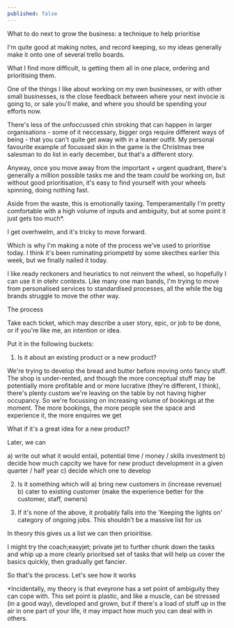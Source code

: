 ```yaml
---
published: false
---
```

What to do next to grow the business: a technique to help prioritise 

I'm quite good at making notes, and record keeping, so my ideas generally make it onto one of several trello boards.

What I find more difficult, is getting them all in one place, ordering and prioritising them.

One of the things I like about working on my own businesses, or with other small businesses, is the close feedback between where your next invocie is going to, or sale you'll make, and where you should be spending your efforts now. 

There's less of the unfoccussed chin stroking that can happen in larger organisations - some of it neccessary, bigger orgs require different ways of being - that you can't quite get away with in a leaner outfit. My personal favourite example of focussed skin in the game is the Christmas tree salesman to do list in early december, but that's a different story.

Anyway, once you move away from the important + urgent quadrant, there's generally a million possible tasks me and the team *could* be working on, but without good prioritisation, it's easy to find yourself with your wheels spinning, doing nothing fast.

Aside from the waste, this is emotionally taxing. Temperamentally I'm pretty comfortable with a high volume of inputs and ambiguity, but at some point it just gets too much*. 

I get overhwelm, and it's tricky to move forward. 

Which is why I'm making a note of the process we've used to prioritise today. I think it's been ruminating priompetd by some skecthes earlier this week, but we finally nailed it today.

I like ready reckoners and heuristics to not reinvent the wheel, so hopefully I can use it in otehr contexts. Like many one man bands, I'm trying to move from personalised services to standardised processes, all the while the big brands struggle to move the other way.

The process

Take each ticket, which may describe a user story, epic, or job to be done, or if you're like me, an intention or idea.

Put it in the following buckets:

1. Is it about an existing product or a new product?

We're trying to develop the bread and butter before moving onto fancy stuff. The shop is under-rented, and though the more conceptual stuff may be potentially more profitable and or more lucrative (they're different, I think), there's plenty custom we're leaving on the table by not having higher occupancy. So we're focussing on increasing volume of bookings at the moment. The more bookings, the more people see the space and experience it, the more enquires we get

What if it's a great idea for a new product?

Later, we can 

a) write out what it would entail, potential time / money / skills investment
b) decide how much capcity we have for new product development in a given quarter / half year
c) decide which one to develop


2. Is it something which will
    a) bring new customers in (increase revenue)
    b) cater to existing customer (make the experience better for the customer, staff, owners)
    
3. If it's none of the above, it probably falls into the 'Keeping the lights on' category of ongoing jobs. This shouldn't be a massive list for us

In theory this gives us a list we can then prioiritise.

I might try the coach;easyjet; private jet to further chunk down the tasks and whip up a more clearly prioritsed set of tasks that will help us cover the basics quickly, then gradually get fancier. 


So that's the process. Let's see how it works





*Incidentally, my theory is that eveyrone has a set point of ambiguity they can cope with. This set point is plastic, and like a muscle, can be stressed (in a good way), developed and grown, but if there's a load of stuff up in the air in one part of your life, it may impact how much you can deal with in others.
